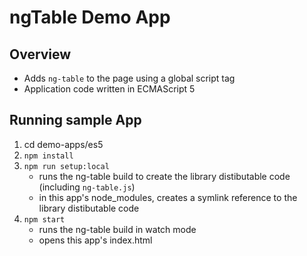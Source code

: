 # ngTable Demo App

## Overview

* Adds `ng-table` to the page using a global script tag
* Application code written in ECMAScript 5

## Running sample App

1. cd demo-apps/es5
2. `npm install`
3. `npm run setup:local`
    * runs the ng-table build to create the library distibutable code (including `ng-table.js`)
    * in this app's node_modules, creates a symlink reference to the library distibutable code
4. `npm start`
    * runs the ng-table build in watch mode
    * opens this app's index.html